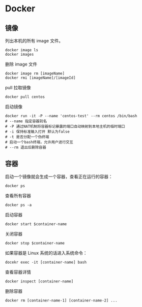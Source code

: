 # Docker
## 镜像

列出本机的所有 image 文件。

    docker image ls
    docker images

删除 image 文件

    docker image rm [imageName]
    docker rmi [imageName]/[imageId]

pull 拉取镜像

    docker pull centos

启动镜像

```
docker run -it -P --name 'centos-test' --rm centos /bin/bash
# --name 指定容器别名
# -P 通过NAT机制将容器标记暴露的端口自动映射到本地主机的临时端口
# -i 保持标准输入打开 默认为false
# -t 是否分配一个伪终端
# 启动一个bash终端，允许用户进行交互
# --rm 退出后删除容器
```

## 容器

启动一个镜像就会生成一个容器，查看正在运行的容器：

    docker ps
    
查看所有容器

    docker ps -a 
    
启动容器

    docker start $container-name
    
关闭容器

    docker stop $container-name
    
如果容器是 Linux 系统的话进入系统命令：

    docekr exec -it [container-name] bash

查看容器详情

    docker inspect [container-name]
    
删除容器

    docker rm [container-name-1] [container-name-2] ...

